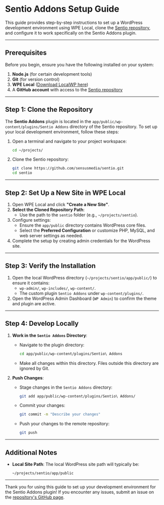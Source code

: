 
# Sentio Addons Setup Guide

This guide provides step-by-step instructions to set up a WordPress development environment using WPE Local, clone the [Sentio repository](https://github.com/sensusmedia/sentio), and configure it to work specifically on the Sentio Addons plugin.

---

## Prerequisites

Before you begin, ensure you have the following installed on your system:

1. **Node.js** (for certain development tools)
2. **Git** (for version control)
3. **WPE Local** ([Download LocalWP here](https://localwp.com/))
4. A **GitHub account** with access to the [Sentio repository](https://github.com/sensusmedia/sentio)

---

## Step 1: Clone the Repository

The **Sentio Addons** plugin is located in the `app/public/wp-content/plugins/Sentio Addons` directory of the Sentio repository. To set up your local development environment, follow these steps:

1. Open a terminal and navigate to your project workspace:
   ```bash
   cd ~/projects/
   ```
2. Clone the Sentio repository:
   ```bash
   git clone https://github.com/sensusmedia/sentio.git
   cd sentio
   ```

---

## Step 2: Set Up a New Site in WPE Local

1. Open WPE Local and click **"Create a New Site"**.
2. **Select the Cloned Repository Path**:
   - Use the path to the `sentio` folder (e.g., `~/projects/sentio`).
3. Configure settings:
   - Ensure the `app/public` directory contains WordPress core files.
   - Select the **Preferred Configuration** or customize PHP, MySQL, and web server settings as needed.
4. Complete the setup by creating admin credentials for the WordPress site.

---

## Step 3: Verify the Installation

1. Open the local WordPress directory (`~/projects/sentio/app/public/`) to ensure it contains:
   - `wp-admin/`, `wp-includes/`, `wp-content/`.
   - The custom plugin `Sentio Addons` under `wp-content/plugins/`.
2. Open the WordPress Admin Dashboard (`WP Admin`) to confirm the theme and plugin are active.

---

## Step 4: Develop Locally

1. **Work in the `Sentio Addons` Directory**:
   - Navigate to the plugin directory:
     ```bash
     cd app/public/wp-content/plugins/Sentio\ Addons
     ```
   - Make all changes within this directory. Files outside this directory are ignored by Git.

2. **Push Changes**:
   - Stage changes in the `Sentio Addons` directory:
     ```bash
     git add app/public/wp-content/plugins/Sentio\ Addons/
     ```
   - Commit your changes:
     ```bash
     git commit -m "Describe your changes"
     ```
   - Push your changes to the remote repository:
     ```bash
     git push
     ```

---

## Additional Notes

- **Local Site Path**: The local WordPress site path will typically be:
  ```
  ~/projects/sentio/app/public
  ```

---

Thank you for using this guide to set up your development environment for the Sentio Addons plugin! If you encounter any issues, submit an issue on the [repository's GitHub page](https://github.com/sensusmedia/sentio).
